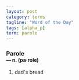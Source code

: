 ```yaml
---
layout: post
category: terms
tagline: "Word of the Day"
tags: [alpha_p]
term: parole
---
```


<h3>Parole<br/> <small>&mdash; n. (pa<span>&middot;</span>role)</small></h3>
<p><ol>
<li>dad's bread</li>
</ol></p>
